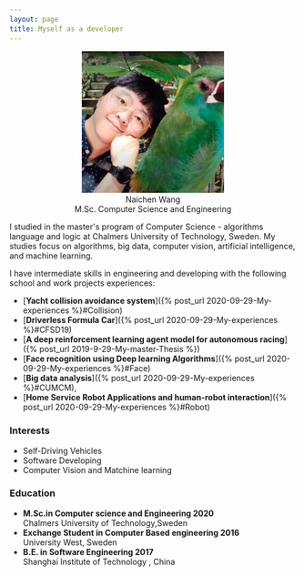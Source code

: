 ```yaml
---
layout: page
title: Myself as a developer
---
```


<div align="center">
<figure>
   <img src="/assets/img/selfie_square.png" class="circular--square"  style="max-width: 250px;"
      alt="selfi" />
   <figcaption>Naichen Wang <br> M.Sc. Computer Science and Engineering </figcaption>
</figure>
</div>

I studied in the master's program of Computer Science - algorithms language and logic at Chalmers University of Technology, Sweden. My studies focus on algorithms, big data, computer vision, artificial intelligence, and machine learning. 

I have intermediate skills in engineering and developing with the following school and work projects experiences: 
- [**Yacht collision avoidance system**]({% post_url 2020-09-29-My-experiences %}#Collision)
- [**Driverless Formula Car**]({% post_url 2020-09-29-My-experiences %}#CFSD19)
- [**A deep reinforcement learning agent model for autonomous racing**]({% post_url 2019-9-29-My-master-Thesis %})
- [**Face recognition using Deep learning Algorithms**]({% post_url 2020-09-29-My-experiences %}#Face)
- [**Big data analysis**]({% post_url 2020-09-29-My-experiences %}#CUMCM),
- [**Home Service Robot Applications and human-robot interaction**]({% post_url 2020-09-29-My-experiences %}#Robot)

<div class="row">     
    <h3 id="heading-three-h3"> Interests </h3>
    <ul>
    <li> Self-Driving Vehicles</li>
    <li> Software Developing</li>
    <li> Computer Vision and Matchine learning</li>
    </ul>
    <h3 id="heading-three-h3"> Education </h3>
    <ul class="ul-edu fa-ul">
    <li>
        <i class="fa-li fa fa-graduation-cap"></i>
        <strong>M.Sc.in Computer science and Engineering 2020 </strong><br>
        Chalmers University of Technology,Sweden 
    </li> 
    <li>
        <i class="fa-li fa fa-graduation-cap"></i>
        <strong> Exchange Student in Computer Based engineering 2016 </strong><br>
        University West, Sweden
    </li> 
    <li>
        <i class="fa-li fa fa-graduation-cap"></i>
        <strong> B.E. in Software Engineering 2017 </strong><br>
        Shanghai Institute of Technology , China
    </li> 
    </ul>
</div>